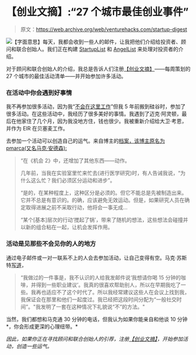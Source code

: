 # 【创业文摘】:“27 个城市最佳创业事件”

> 原文：<https://web.archive.org/web/venturehacks.com/startup-digest>

[![](img/32d82c1377117c38a362a28924d66061.png)](https://web.archive.org/web/20221208091259/http://thestartupdigest.com/)【字面意思】每天，我都会收到一些人的邮件，让我把他们介绍给投资者、顾问和联合创始人。我们正在构建 [StartupList](https://web.archive.org/web/20221208091259/http://venturehacks.com/startuplist) 和 [AngelList](https://web.archive.org/web/20221208091259/http://venturehacks.com/angellist) 来处理对投资者的介绍。

对于顾问和联合创始人的介绍，我总是告诉人们注册[【创业文摘】](https://web.archive.org/web/20221208091259/http://thestartupdigest.com/)——每周策划的 27 个城市的最佳活动清单——并开始参加许多活动。

### 在活动中你会遇到好事情

我不再参加很多活动，因为我“[不会在这里工作](https://web.archive.org/web/20221208091259/http://twitter.com/venturehacks/status/9842323218)”但我 5 年前搬到硅谷时，参加了很多活动。在这些活动中，我经历了很多美好的事情。我遇到了迈克·阿灵顿，最后在他家住了几个月，因为我没地方住，钱也很少。我被重新介绍给大卫·考恩，并作为 EIR 在贝塞麦工作。

去参加一个活动可以创造自己的运气。来自博主的[档案，该博主原名为 pmarca(又名马克·安德森):](https://web.archive.org/web/20221208091259/http://pmarca-archive.posterous.com/luck-and-the-entrepreneur-part-1-the-four-kin)

> “在《机会 2》中，还增加了其他东西——动作。
> 
> 几年前，当我在实验室里忙来忙去(进行医学研究)时，有人告诫我说，“为什么这么忙？我们必须区分运动和进步”。
> 
> “是的，在某种程度上，这种区分是必须的。但它不能总是先被制造出来。它并不总是有意识的。的确，应该避免无效运动。但是，如果研究人员在确定取得进展之前不采取行动，他将会一事无成…
> 
> “某个[基本]层次的行动‘搅起了锅’，带来了随机的想法，这些想法会碰撞并以新的组合粘在一起，让机会发挥作用。

### 活动是见那些不会见你的人的地方

通过电子邮件或一对一联系不上的人会去参加活动，让自己变得有空。马克·苏斯特[写道](https://web.archive.org/web/20221208091259/http://www.bothsidesofthetable.com/2010/03/02/im-moving-you-to-bcc/)，

> “我做过的一件事是，我不认识的人给我发邮件说‘我想请你喝 15 分钟的咖啡，并得到一些职业建议’。我真的很喜欢帮助别人，所以在早期我吃了一些。我再也适应不了这个时代了。所以我经常建议这些人在会议上找到我，我保证会在那里和他们一起度过。我已经把这段时间分配为“一般社交时间”。"我发明了一套在这种情况下礼貌说“不”的方法。"

当然，我们都想和马克通 30 分钟的电话，但我认为如果你能亲自和他谈 10 分钟*，你会形成更深的心理纽带。*

 *因此，如果你正在寻找顾问和联合创始人的引荐，注册[【创业文摘】](https://web.archive.org/web/20221208091259/http://thestartupdigest.com/)，开始参加活动，创造一些运气。*